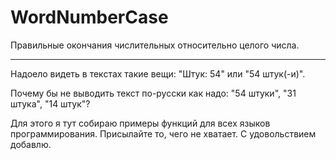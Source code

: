 # WordNumberCase
Правильные окончания числительных относительно целого числа.

---
Надоело видеть в текстах такие вещи: "Штук: 54" или "54 штук(-и)".

Почему бы не выводить текст по-русски как надо: "54 штуки", "31 штука", "14 штук"?

Для этого я тут собираю примеры функций для всех языков программирования. Присылайте то, чего не хватает. С удовольствием добавлю.
